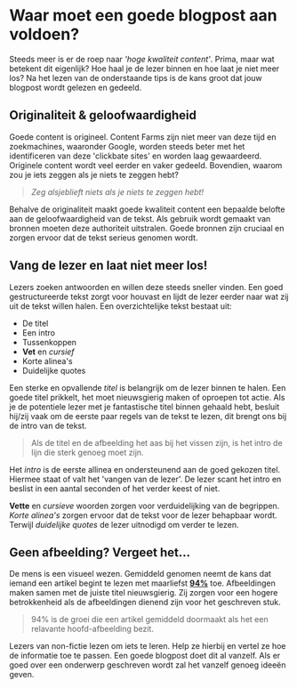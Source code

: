 # Waar moet een goede blogpost aan voldoen?
Steeds meer is er de roep naar *'hoge kwaliteit content'*. Prima, maar wat betekent dit eigenlijk? Hoe haal je de lezer binnen en hoe laat je niet meer los? Na het lezen van de onderstaande tips is de kans groot dat jouw blogpost wordt gelezen en gedeeld.   

## Originaliteit & geloofwaardigheid 
Goede content is origineel. Content Farms zijn niet meer van deze tijd en zoekmachines, waaronder Google, worden steeds beter met het identificeren van deze 'clickbate sites' en worden laag gewaardeerd. Originele content wordt veel eerder en vaker gedeeld. Bovendien, waarom zou je iets zeggen als je niets te zeggen hebt?

> *Zeg alsjeblieft niets als je niets te zeggen hebt!* 

Behalve de originaliteit maakt goede kwaliteit content een bepaalde belofte aan de geloofwaardigheid van de tekst. Als gebruik wordt gemaakt van bronnen moeten deze authoriteit uitstralen. Goede bronnen zijn cruciaal en zorgen ervoor dat de tekst serieus genomen wordt.  


## Vang de lezer en laat niet meer los!
Lezers zoeken antwoorden en willen deze steeds sneller vinden. Een goed gestructureerde tekst zorgt voor houvast en lijdt de lezer eerder naar wat zij uit de tekst willen halen. Een overzichtelijke tekst bestaat uit:

* De titel
* Een intro
* Tussenkoppen 
* **Vet** en *cursief*  
* Korte alinea's 
* Duidelijke quotes 

Een sterke en opvallende *titel* is belangrijk om de lezer binnen te halen. Een goede titel prikkelt, het moet nieuwsgierig maken of oproepen tot actie. 
Als je de potentiele lezer met je fantastische titel binnen gehaald hebt, besluit hij/zij vaak om de eerste paar regels van de tekst te lezen, dit brengt ons bij de intro van de tekst. 

> Als de titel en de afbeelding het aas bij het vissen zijn, is het intro de lijn die sterk genoeg moet zijn. 

Het *intro* is de eerste allinea en ondersteunend aan de goed gekozen titel.  Hiermee staat of valt het 'vangen van de lezer'. De lezer scant het intro en beslist in een aantal seconden of het verder keest of niet.

**Vette** en *cursieve* woorden zorgen voor verduidelijking van de begrippen. *Korte alinea's* zorgen ervoor dat de tekst voor de lezer behapbaar wordt. Terwijl *duidelijke quotes* de lezer uitnodigd om verder te lezen.

## Geen afbeelding? Vergeet het...
De mens is een visueel wezen. Gemiddeld genomen neemt de kans dat iemand een artikel begint te lezen met maarliefst [**94%**](http://www.skyword.com/contentstandard/enterprise-marketing/skyword-study-add-images-to-improve-content-performance/) toe. Afbeeldingen maken samen met de juiste titel nieuwsgierig. Zij zorgen voor een hogere betrokkenheid als de afbeeldingen  dienend zijn voor het geschreven stuk. 

> 94% is de groei die een artikel gemiddeld doormaakt als het een relavante hoofd-afbeelding bezit.

Lezers van non-fictie lezen om iets te leren. Help ze hierbij en vertel ze hoe de informatie toe te passen. Een goede blogpost doet dit al vanzelf. Als er goed over een onderwerp geschreven wordt zal het vanzelf genoeg ideeën geven.

